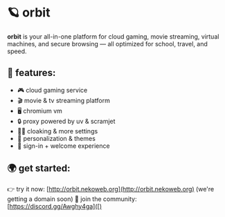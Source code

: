 # 🪐 orbit

**orbit** is your all-in-one platform for cloud gaming, movie streaming, virtual machines, and secure browsing — all optimized for school, travel, and speed.

## 🚀 features:
- 🎮 cloud gaming service  
- 🎬 movie & tv streaming platform
- 🖥️ chromium vm  
- 🔒 proxy powered by uv & scramjet  
- 🕵️‍♂️ cloaking & more settings
- 🎨 personalization & themes  
- 🔑 sign-in + welcome experience 

## 🌍 get started:
👉 try it now: [http://orbit.nekoweb.org](http://orbit.nekoweb.org) (we're getting a domain soon)
💬 join the community: [https://discord.gg/Awghy4ga]([)
